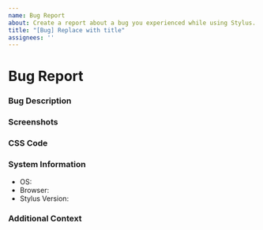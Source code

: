 ```yaml
---
name: Bug Report
about: Create a report about a bug you experienced while using Stylus.
title: "[Bug] Replace with title"
assignees: ''
---
```


<!--
  ⚠⚠ Do not delete this issue template! ⚠⚠
  Reported issues must use this template and have all the necessary information provided.
  Incomplete reports are likely to be ignored and closed.
-->

<!--
  Thank you for taking the time to create a report about a bug.
  Ensure that there are no other existing reports for this bug.
  Please check if the issue is resolved after a restart of the browser.
  Additionally, you should check if the issue persists in a new browser profile.
  Remember to fill out every section on this report and remove any that are not needed.
  Finally, place a brief description in the title of this report.
-->

# Bug Report

### Bug Description
<!-- Provide a clear and concise description, which will allow us to properly troubleshoot this bug. -->

### Screenshots
<!-- If applicable, add screenshots to help explain this bug. -->

### CSS Code
<!--
    If the bug is related to (user)CSS or the editor, 
    please post the code (with a service like pastebin) in this bug report. 
-->

### System Information
<!--
  Specify the browser name and version as well as the Stylus version you are using.
  Please do an online search for help if you are not familiar with how to get this information.
-->

- OS: <!-- e.g. Windows, macOS, Linux -->
- Browser: <!-- e.g. Chrome 91, Firefox 90, Edge 91, Safari 14 -->
- Stylus Version: <!-- e.g. 1.5.21 -->

### Additional Context
<!-- Provide any additional information about this bug. -->
